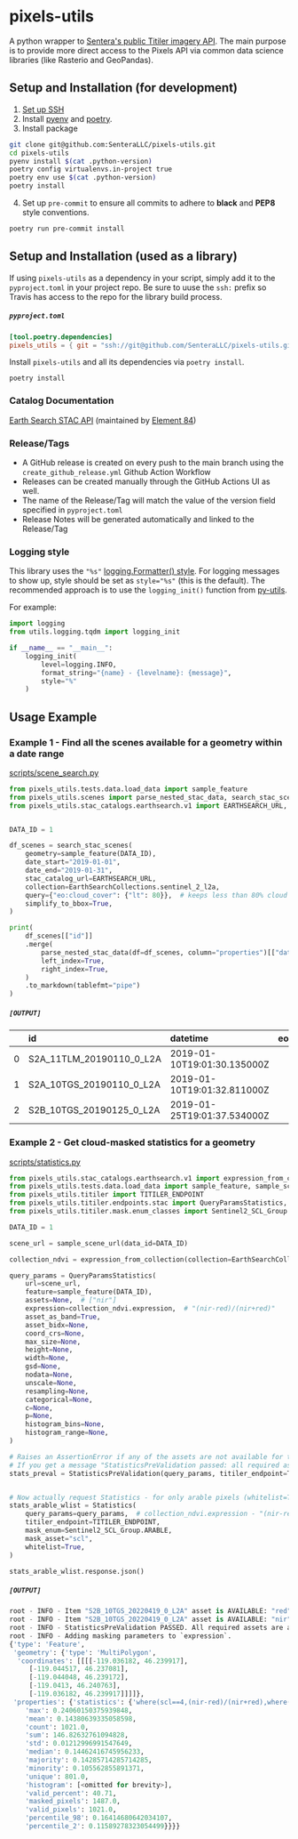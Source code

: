 # pixels-utils

A python wrapper to [Sentera's public Titiler imagery API](https://pixels.sentera.com). The main purpose is to provide more direct access to the Pixels API via common data science libraries (like Rasterio and GeoPandas).

## Setup and Installation (for development)
1) [Set up SSH](https://github.com/SenteraLLC/install-instructions/blob/master/ssh_setup.md)
2) Install [pyenv](https://github.com/SenteraLLC/install-instructions/blob/master/pyenv.md) and [poetry](https://python-poetry.org/docs/#installation).
3) Install package
``` bash
git clone git@github.com:SenteraLLC/pixels-utils.git
cd pixels-utils
pyenv install $(cat .python-version)
poetry config virtualenvs.in-project true
poetry env use $(cat .python-version)
poetry install
```
4) Set up `pre-commit` to ensure all commits to adhere to **black** and **PEP8** style conventions.
``` bash
poetry run pre-commit install
```

## Setup and Installation (used as a library)
If using `pixels-utils` as a dependency in your script, simply add it to the `pyproject.toml` in your project repo. Be sure to uuse the `ssh:` prefix so Travis has access to the repo for the library build process.

<h5 a><strong><code>pyproject.toml</code></strong></h5>

``` toml
[tool.poetry.dependencies]
pixels_utils = { git = "ssh://git@github.com/SenteraLLC/pixels-utils.git", branch = "main", extras = ["rasterio"]}
```

Install `pixels-utils` and all its dependencies via `poetry install`.

``` console
poetry install
```


### Catalog Documentation
[Earth Search STAC API](https://github.com/Element84/earth-search) (maintained by [Element 84](https://element84.com/))


### Release/Tags
- A GitHub release is created on every push to the main branch using the `create_github_release.yml` Github Action Workflow
- Releases can be created manually through the GitHub Actions UI as well.
- The name of the Release/Tag will match the value of the version field specified in `pyproject.toml`
- Release Notes will be generated automatically and linked to the Release/Tag


### Logging style
This library uses the `"%s"` [logging.Formatter() style](https://docs.python.org/3/library/logging.html#logging.Formatter). For logging messages to show up, style should be set as `style="%s"` (this is the default). The recommended approach is to use the `logging_init()` function from [py-utils](https://github.com/SenteraLLC/py-utils).

For example:

``` python
import logging
from utils.logging.tqdm import logging_init

if __name__ == "__main__":
    logging_init(
        level=logging.INFO,
        format_string="{name} - {levelname}: {message}",
        style="%"
    )
```

## Usage Example

### Example 1 - Find all the scenes available for a geometry within a date range
[scripts/scene_search.py](https://github.com/SenteraLLC/pixels-utils/blob/main/scripts/scene_search.py)

```python
from pixels_utils.tests.data.load_data import sample_feature
from pixels_utils.scenes import parse_nested_stac_data, search_stac_scenes
from pixels_utils.stac_catalogs.earthsearch.v1 import EARTHSEARCH_URL, EarthSearchCollections


DATA_ID = 1

df_scenes = search_stac_scenes(
    geometry=sample_feature(DATA_ID),
    date_start="2019-01-01",
    date_end="2019-01-31",
    stac_catalog_url=EARTHSEARCH_URL,
    collection=EarthSearchCollections.sentinel_2_l2a,
    query={"eo:cloud_cover": {"lt": 80}},  # keeps less than 80% cloud cover,
    simplify_to_bbox=True,
)

print(
    df_scenes[["id"]]
    .merge(
        parse_nested_stac_data(df=df_scenes, column="properties")[["datetime", "eo:cloud_cover"]],
        left_index=True,
        right_index=True,
    )
    .to_markdown(tablefmt="pipe")
)
```

<h5 a><code>[OUTPUT]</code></h5>

|    | id                       | datetime                    |   eo:cloud_cover |
|---:|:-------------------------|:----------------------------|-----------------:|
|  0 | S2A_11TLM_20190110_0_L2A | 2019-01-10T19:01:30.135000Z |          26.9409 |
|  1 | S2A_10TGS_20190110_0_L2A | 2019-01-10T19:01:32.811000Z |          61.8212 |
|  2 | S2B_10TGS_20190125_0_L2A | 2019-01-25T19:01:37.534000Z |          55.6444 |

### Example 2 - Get cloud-masked statistics for a geometry
[scripts/statistics.py](https://github.com/SenteraLLC/pixels-utils/blob/main/scripts/statistics.py)

``` python
from pixels_utils.stac_catalogs.earthsearch.v1 import expression_from_collection, EarthSearchCollections
from pixels_utils.tests.data.load_data import sample_feature, sample_scene_url
from pixels_utils.titiler import TITILER_ENDPOINT
from pixels_utils.titiler.endpoints.stac import QueryParamsStatistics, Statistics, StatisticsPreValidation
from pixels_utils.titiler.mask.enum_classes import Sentinel2_SCL_Group

DATA_ID = 1

scene_url = sample_scene_url(data_id=DATA_ID)

collection_ndvi = expression_from_collection(collection=EarthSearchCollections.sentinel_2_l2a, spectral_index="NDVI")

query_params = QueryParamsStatistics(
    url=scene_url,
    feature=sample_feature(DATA_ID),
    assets=None,  # ["nir"]
    expression=collection_ndvi.expression,  # "(nir-red)/(nir+red)"
    asset_as_band=True,
    asset_bidx=None,
    coord_crs=None,
    max_size=None,
    height=None,
    width=None,
    gsd=None,
    nodata=None,
    unscale=None,
    resampling=None,
    categorical=None,
    c=None,
    p=None,
    histogram_bins=None,
    histogram_range=None,
)

# Raises an AssertionError if any of the assets are not available for the query_params
# If you get a message "StatisticsPreValidation passed: all required assets are available.", you can proceed to Statistics
stats_preval = StatisticsPreValidation(query_params, titiler_endpoint=TITILER_ENDPOINT)


# Now actually request Statistics - for only arable pixels (whitelist=True)!
stats_arable_wlist = Statistics(
    query_params=query_params,  # collection_ndvi.expression - "(nir-red)/(nir+red)"
    titiler_endpoint=TITILER_ENDPOINT,
    mask_enum=Sentinel2_SCL_Group.ARABLE,
    mask_asset="scl",
    whitelist=True,
)

stats_arable_wlist.response.json()
```

<h5 a><code>[OUTPUT]</code></h5>

```python
root - INFO - Item "S2B_10TGS_20220419_0_L2A" asset is AVAILABLE: "red".
root - INFO - Item "S2B_10TGS_20220419_0_L2A" asset is AVAILABLE: "nir".
root - INFO - StatisticsPreValidation PASSED. All required assets are available.
root - INFO - Adding masking parameters to `expression`.
{'type': 'Feature',
 'geometry': {'type': 'MultiPolygon',
  'coordinates': [[[[-119.036182, 46.239917],
     [-119.044517, 46.237081],
     [-119.044048, 46.239172],
     [-119.0413, 46.240763],
     [-119.036182, 46.239917]]]]},
 'properties': {'statistics': {'where(scl==4,(nir-red)/(nir+red),where(scl==5,(nir-red)/(nir+red),0.0))': {'min': 0.105562855891371,
    'max': 0.24060150375939848,
    'mean': 0.14380639335058598,
    'count': 1021.0,
    'sum': 146.82632761094828,
    'std': 0.01212996991547649,
    'median': 0.14462416745956233,
    'majority': 0.14285714285714285,
    'minority': 0.105562855891371,
    'unique': 801.0,
    'histogram': [<omitted for brevity>],
    'valid_percent': 40.71,
    'masked_pixels': 1487.0,
    'valid_pixels': 1021.0,
    'percentile_98': 0.16414680642034107,
    'percentile_2': 0.11589278323054499}}}}
```